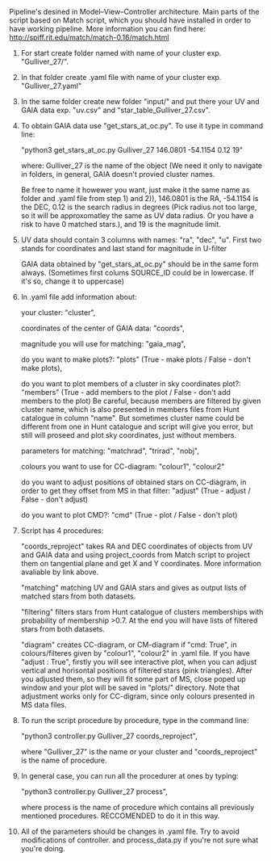 Pipeline's desined in Model–View–Controller architecture. Main parts of the script based on Match script, which you should have installed in order to have working pipeline. More information you can find here: http://spiff.rit.edu/match/match-0.16/match.html

1) For start create folder named with name of your cluster exp. "Gulliver_27/". 

2) In that folder create .yaml file with name of your cluster exp. "Gulliver_27.yaml"

3) In the same folder create new folder "input/" and put there your UV and GAIA data exp. "uv.csv" and "star_table_Gulliver_27.csv". 

4) To obtain GAIA data use "get_stars_at_oc.py". To use it type in command line:

   "python3 get_stars_at_oc.py Gulliver_27 146.0801 -54.1154 0.12 19"
   
   where: Gulliver_27 is the name of the object (We need it only to navigate in folders, in general, GAIA doesn't provied cluster names. 

   Be free to name it howewer you want, just make it the same name as folder and .yaml file from step 1) and 2)), 146.0801 is the RA, -54.1154 is the DEC, 0.12 is the search radius in degrees (Pick radius not too large, so it will be approxomatley the same as UV data       radius. Or you have a risk to have 0 matched stars.), and 19 is the magnitude limit. 

5) UV data should contain 3 columns with names: "ra", "dec", "u". First two stands for coordinates and last stand for magnitude in U-filter

   GAIA data obtained by "get_stars_at_oc.py" should be in the same form always. (Sometimes first colums SOURCE_ID could be in lowercase. If it's so, change it to uppercase)

6) In .yaml file add information about:
   
   your cluster: "cluster",

   coordinates of the center of GAIA data: "coords",

   magnitude you will use for matching: "gaia_mag",

   do you want to make plots?: "plots" (True - make plots / False - don't make plots),

   do you want to plot members of a cluster in sky coordinates plot?: "members" (True - add members to the plot / False - don't add members to the plot)
   Be careful, because members are filtered by given cluster name, which is also presented in members files from Hunt catalogue in column "name". But sometimes cluster name could be different from one in Hunt catalogue and script will give you error, but still will proseed and plot sky coordinates, just without members. 

   parameters for matching: "matchrad", "trirad", "nobj",

   colours you want to use for CC-diagram: "colour1", "colour2"

   do you want to adjust positions of obtained stars on CC-diagram, in order to get they offset from MS in that filter: "adjust" (True - adjust / False - don't adjust)

   do you want to plot CMD?: "cmd" (True - plot / False - don't plot)

8) Script has 4 procedures:
   
   "coords_reproject" takes RA and DEC coordinates of objects from UV and GAIA data and using project_coords from Match script to project them on tangential plane and get X and Y coordinates. More information avaliable by link above. 

   "matching" matching UV and GAIA stars and gives as output lists of matched stars from both datasets. 

   "filtering" filters stars from Hunt catalogue of clusters memberships with probability of membership >0.7. At the end you will have lists of filtered stars from both datasets. 

   "diagram" creates CC-diagram, or CM-diagram if "cmd: True", in colours/filteres given by "colour1", "colour2" in .yaml file. If you have "adjust : True", firstly you will see interactive plot, when you can adjust vertical and horisontal positions of filtered stars (pink triangles). After you adjusted them, so they will fit some part of MS, close poped up window and your plot will be saved in "plots/" directory. Note that adjustment works only for CC-digram, since only colours presented in MS data files.

9) To run the script procedure by procedure, type in the command line:

   "python3 controller.py Gulliver_27 coords_reproject",
   
   where "Gulliver_27" is the name or your cluster and "coords_reproject" is the name of procedure.

11) In general case, you can run all the procedurer at ones by typing:

    "python3 controller.py Gulliver_27 process",

    where process is the name of procedure which contains all previously mentioned procedures. RECCOMENDED to do it in this way.  

14) All of the parameters should be changes in .yaml file. Try to avoid modifications of controller. and process_data.py if you're not sure what you're doing. 
